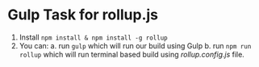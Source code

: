 # Gulp Task for rollup.js

1. Install `npm install & npm install -g rollup`
2. You can:
    a. run `gulp` which will run our build using Gulp
    b. run `npm run rollup` which will run terminal based build using *rollup.config.js* file.